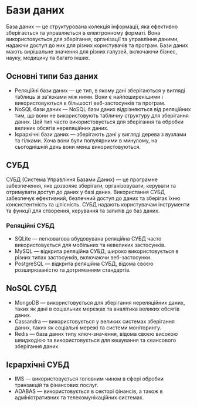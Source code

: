 # Бази даних

База даних — це структурована колекція інформації, яка ефективно зберігається та управляється в електронному форматі. Вона використовується для зберігання, організації та управління даними, надаючи доступ до них для різних користувачів та програм. Бази даних мають вирішальне значення для різних галузей, включаючи бізнес, науку, медицину та багато інших.

## Основні типи баз даних

- Реляційні бази даних — це тип, в якому дані зберігаються у вигляді таблиць зі зв'язками між ними. Вони є найпоширенішими і використовуються в більшості веб-застосунків та програм.
- NoSQL бази даних — NoSQL бази даних відрізняються від реляційних тим, що вони не використовують табличну структуру для зберігання даних. Цей тип часто використовується для зберігання та обробки великих обсягів нереляційних даних.
- Ієрархічні бази даних — зберігають дані у вигляді дерева з вузлами та гілками. Хоча вони були популярними в минулому, на сьогоднішній день вони менш використовуються.

## СУБД

СУБД (Система Управління Базами Даних) — це програмне забезпечення, яке дозволяє зберігати, організовувати, керувати та отримувати доступ до даних у базі даних. Використання СУБД забезпечує ефективний, безпечний доступ до даних та зберігає їхню консистентність та цілісність. СУБД надають користувачам інструменти та функції для створення, керування та запитів до баз даних.

### Реляційні СУБД

- SQLite — легковагова вбудовувана реляційна СУБД часто використовується для мобільних та невеликих застосунків.
- MySQL — відкрита реляційна СУБД, широко використовується в різних типах застосунків, включаючи веб-застосунки.
- PostgreSQL — відкрита реляційна СУБД, відома своєю розширюваністю та дотриманням стандартів.

## NoSQL СУБД

- MongoDB — використовується для зберігання нереляційних даних, таких як дані в соціальних мережах та аналітика великих обсягів даних.
- Cassandra — використовується у великих системах зберігання даних, таких як соціальні мережі та системи моніторингу.
- Redis — база даних типу ключ-значення, відома своєю високою швидкодією та використовується для кешування та сеансового зберігання даних.

## Ієрархічні СУБД

- IMS — використовується головним чином в сфері обробки транзакцій та фінансових послуг.
- ADABAS — використовується в секторі фінансів, а також в адміністративних та телекомунікаційних системах.
